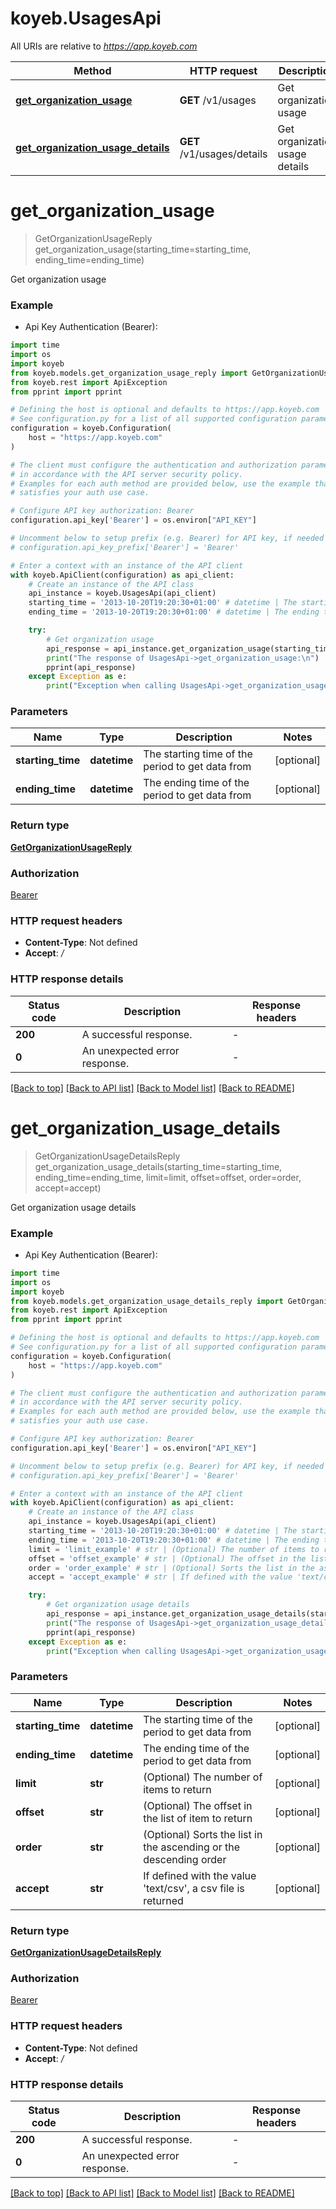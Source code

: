 # koyeb.UsagesApi

All URIs are relative to *https://app.koyeb.com*

Method | HTTP request | Description
------------- | ------------- | -------------
[**get_organization_usage**](UsagesApi.md#get_organization_usage) | **GET** /v1/usages | Get organization usage
[**get_organization_usage_details**](UsagesApi.md#get_organization_usage_details) | **GET** /v1/usages/details | Get organization usage details


# **get_organization_usage**
> GetOrganizationUsageReply get_organization_usage(starting_time=starting_time, ending_time=ending_time)

Get organization usage

### Example

* Api Key Authentication (Bearer):
```python
import time
import os
import koyeb
from koyeb.models.get_organization_usage_reply import GetOrganizationUsageReply
from koyeb.rest import ApiException
from pprint import pprint

# Defining the host is optional and defaults to https://app.koyeb.com
# See configuration.py for a list of all supported configuration parameters.
configuration = koyeb.Configuration(
    host = "https://app.koyeb.com"
)

# The client must configure the authentication and authorization parameters
# in accordance with the API server security policy.
# Examples for each auth method are provided below, use the example that
# satisfies your auth use case.

# Configure API key authorization: Bearer
configuration.api_key['Bearer'] = os.environ["API_KEY"]

# Uncomment below to setup prefix (e.g. Bearer) for API key, if needed
# configuration.api_key_prefix['Bearer'] = 'Bearer'

# Enter a context with an instance of the API client
with koyeb.ApiClient(configuration) as api_client:
    # Create an instance of the API class
    api_instance = koyeb.UsagesApi(api_client)
    starting_time = '2013-10-20T19:20:30+01:00' # datetime | The starting time of the period to get data from (optional)
    ending_time = '2013-10-20T19:20:30+01:00' # datetime | The ending time of the period to get data from (optional)

    try:
        # Get organization usage
        api_response = api_instance.get_organization_usage(starting_time=starting_time, ending_time=ending_time)
        print("The response of UsagesApi->get_organization_usage:\n")
        pprint(api_response)
    except Exception as e:
        print("Exception when calling UsagesApi->get_organization_usage: %s\n" % e)
```



### Parameters

Name | Type | Description  | Notes
------------- | ------------- | ------------- | -------------
 **starting_time** | **datetime**| The starting time of the period to get data from | [optional] 
 **ending_time** | **datetime**| The ending time of the period to get data from | [optional] 

### Return type

[**GetOrganizationUsageReply**](GetOrganizationUsageReply.md)

### Authorization

[Bearer](../README.md#Bearer)

### HTTP request headers

 - **Content-Type**: Not defined
 - **Accept**: */*

### HTTP response details
| Status code | Description | Response headers |
|-------------|-------------|------------------|
**200** | A successful response. |  -  |
**0** | An unexpected error response. |  -  |

[[Back to top]](#) [[Back to API list]](../README.md#documentation-for-api-endpoints) [[Back to Model list]](../README.md#documentation-for-models) [[Back to README]](../README.md)

# **get_organization_usage_details**
> GetOrganizationUsageDetailsReply get_organization_usage_details(starting_time=starting_time, ending_time=ending_time, limit=limit, offset=offset, order=order, accept=accept)

Get organization usage details

### Example

* Api Key Authentication (Bearer):
```python
import time
import os
import koyeb
from koyeb.models.get_organization_usage_details_reply import GetOrganizationUsageDetailsReply
from koyeb.rest import ApiException
from pprint import pprint

# Defining the host is optional and defaults to https://app.koyeb.com
# See configuration.py for a list of all supported configuration parameters.
configuration = koyeb.Configuration(
    host = "https://app.koyeb.com"
)

# The client must configure the authentication and authorization parameters
# in accordance with the API server security policy.
# Examples for each auth method are provided below, use the example that
# satisfies your auth use case.

# Configure API key authorization: Bearer
configuration.api_key['Bearer'] = os.environ["API_KEY"]

# Uncomment below to setup prefix (e.g. Bearer) for API key, if needed
# configuration.api_key_prefix['Bearer'] = 'Bearer'

# Enter a context with an instance of the API client
with koyeb.ApiClient(configuration) as api_client:
    # Create an instance of the API class
    api_instance = koyeb.UsagesApi(api_client)
    starting_time = '2013-10-20T19:20:30+01:00' # datetime | The starting time of the period to get data from (optional)
    ending_time = '2013-10-20T19:20:30+01:00' # datetime | The ending time of the period to get data from (optional)
    limit = 'limit_example' # str | (Optional) The number of items to return (optional)
    offset = 'offset_example' # str | (Optional) The offset in the list of item to return (optional)
    order = 'order_example' # str | (Optional) Sorts the list in the ascending or the descending order (optional)
    accept = 'accept_example' # str | If defined with the value 'text/csv', a csv file is returned (optional)

    try:
        # Get organization usage details
        api_response = api_instance.get_organization_usage_details(starting_time=starting_time, ending_time=ending_time, limit=limit, offset=offset, order=order, accept=accept)
        print("The response of UsagesApi->get_organization_usage_details:\n")
        pprint(api_response)
    except Exception as e:
        print("Exception when calling UsagesApi->get_organization_usage_details: %s\n" % e)
```



### Parameters

Name | Type | Description  | Notes
------------- | ------------- | ------------- | -------------
 **starting_time** | **datetime**| The starting time of the period to get data from | [optional] 
 **ending_time** | **datetime**| The ending time of the period to get data from | [optional] 
 **limit** | **str**| (Optional) The number of items to return | [optional] 
 **offset** | **str**| (Optional) The offset in the list of item to return | [optional] 
 **order** | **str**| (Optional) Sorts the list in the ascending or the descending order | [optional] 
 **accept** | **str**| If defined with the value &#39;text/csv&#39;, a csv file is returned | [optional] 

### Return type

[**GetOrganizationUsageDetailsReply**](GetOrganizationUsageDetailsReply.md)

### Authorization

[Bearer](../README.md#Bearer)

### HTTP request headers

 - **Content-Type**: Not defined
 - **Accept**: */*

### HTTP response details
| Status code | Description | Response headers |
|-------------|-------------|------------------|
**200** | A successful response. |  -  |
**0** | An unexpected error response. |  -  |

[[Back to top]](#) [[Back to API list]](../README.md#documentation-for-api-endpoints) [[Back to Model list]](../README.md#documentation-for-models) [[Back to README]](../README.md)

